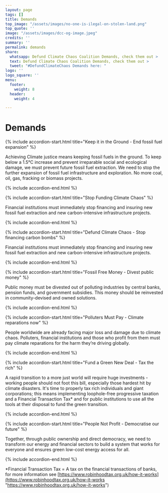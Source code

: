```yaml
---
layout: page
tags: []
title: Demands
top_image: "/assets/images/no-one-is-ilegal-on-stolen-land.png"
top_quote: ''
image: "/assets/images/dcc-og-image.jpeg"
credits: ''
summary: ''
permalink: demands
share:
  whatsapp: Defund Climate Chaos Coalition Demands, check them out >
  text: Defund Climate Chaos Coalition Demands, check them out >
  tweet: "#DefundClimateChaos Demands here: "
logo: ''
logo_square: ''
menu:
  footer:
    weight: 8
  header:
    weight: 4

---
```

# Demands

{% include accordion-start.html title="Keep it in the Ground - End fossil fuel expansion" %}

Achieving Climate justice means keeping fossil fuels in the ground. To keep below a 1.5°C increase and prevent irreparable social and ecological damage, we must prevent future fossil fuel extraction. We need to stop the further expansion of fossil fuel infrastructure and exploration. No more coal, oil, gas, fracking or biomass projects.

{% include accordion-end.html %}

{% include accordion-start.html title="Stop Funding Climate Chaos" %}

Financial institutions must immediately stop financing and insuring new fossil fuel extraction and new carbon-intensive infrastructure projects.

{% include accordion-end.html %}

{% include accordion-start.html title="Defund Climate Chaos - Stop financing carbon bombs" %}

Financial institutions must immediately stop financing and insuring new fossil fuel extraction and new carbon-intensive infrastructure projects.

{% include accordion-end.html %}

{% include accordion-start.html title="Fossil Free Money - Divest public money" %}

Public money must be divested out of polluting industries by central banks, pension funds, and government subsidies. This money should be reinvested in community-devised and owned solutions.

{% include accordion-end.html %}

{% include accordion-start.html title="Polluters Must Pay - Climate reparations now" %}

People worldwide are already facing major loss and damage due to climate chaos. Polluters, financial institutions and those who profit from them must pay climate reparations for the harm they’re driving globally.

{% include accordion-end.html %}

{% include accordion-start.html title="Fund a Green New Deal - Tax the rich" %}

A rapid transition to a more just world will require huge investments - working people should not foot this bill, especially those hardest hit by climate disasters. It's time to properly tax rich individuals and giant corporations; this means implementing loophole-free progressive taxation and a Financial Transaction Tax* and for public institutions to use all the tools at their disposal to fund the green transition.

{% include accordion-end.html %}

{% include accordion-start.html title="People Not Profit - Democratise our future" %}

Together, through public ownership and direct democracy, we need to transform our energy and financial sectors to build a system that works for everyone and ensures green low-cost energy access for all.

{% include accordion-end.html %}

\*Financial Transaction Tax = A tax on the financial transactions of banks, for more information see [https://www.robinhoodtax.org.uk/how-it-works](https://www.robinhoodtax.org.uk/how-it-works "https://www.robinhoodtax.org.uk/how-it-works")